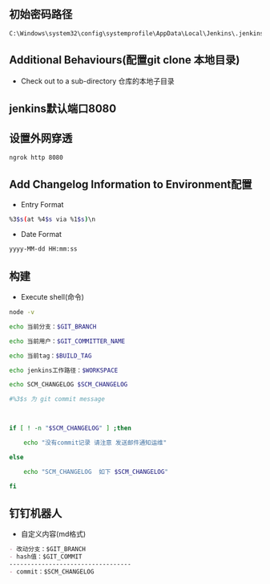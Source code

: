 ## 初始密码路径

```ssh
C:\Windows\system32\config\systemprofile\AppData\Local\Jenkins\.jenkins\secrets\initialAdminPassword
```

## Additional Behaviours(配置git clone 本地目录)

- Check out to a sub-directory
仓库的本地子目录

## jenkins默认端口8080

## 设置外网穿透

```sh
ngrok http 8080
```

## Add Changelog Information to Environment配置

- Entry Format

```sh
%3$s(at %4$s via %1$s)\n
```

- Date Format

```sh
yyyy-MM-dd HH:mm:ss
```

## 构建

- Execute shell(命令)

```sh
node -v

echo 当前分支：$GIT_BRANCH

echo 当前用户：$GIT_COMMITTER_NAME

echo 当前tag：$BUILD_TAG

echo jenkins工作路径：$WORKSPACE

echo SCM_CHANGELOG $SCM_CHANGELOG

#%3$s 为 git commit message

 

if [ ! -n "$SCM_CHANGELOG" ] ;then

    echo "没有commit记录 请注意 发送邮件通知运维"

else

    echo "SCM_CHANGELOG  如下 $SCM_CHANGELOG"

fi
```

## 钉钉机器人

- 自定义内容(md格式)

```md
- 改动分支：$GIT_BRANCH
- hash值：$GIT_COMMIT
----------------------------------  
- commit：$SCM_CHANGELOG
```